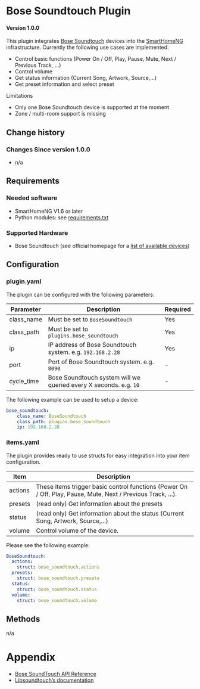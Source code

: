 # Bose Soundtouch Plugin

#### Version 1.0.0

This plugin integrates [Bose Soundtouch](https://www.bose.de/de_de/products/speakers/smart_home/soundtouch_family.html) devices into the [SmartHomeNG](https://www.smarthomeng.de/) infrastructure. Currently the following use cases are implemented:

- Control basic functions (Power On / Off, Play, Pause, Mute, Next / Previous Track, ...)
- Control volume
- Get status information (Current Song, Artwork, Source,...)
- Get preset information and select preset


Limitations

- Only one Bose Soundtouch device is supported at the moment
- Zone / multi-room support is missing

## Change history

### Changes Since version 1.0.0

- n/a

## Requirements

### Needed software

* SmartHomeNG V1.6 or later
* Python modules: see [requirements.txt](./requirements.txt)

### Supported Hardware

* Bose Soundtouch (see official homepage for a [list of available devices](https://www.bose.de/de_de/products/speakers/smart_home/soundtouch_family.html))

## Configuration

### plugin.yaml
The plugin can be configured with the following parameters:

| Parameter  | Description | Required
| ------------- | ------------- | ------------- |
| class_name  | Must be set to `BoseSoundtouch`  | Yes  |
| class_path  | Must be set to `plugins.bose_soundtouch`  | Yes  |
| ip  | IP address of Bose Soundtouch system. e.g. `192.168.2.28`  | Yes  |
| port  | Port of Bose Soundtouch system. e.g. `8090`  | -  |
| cycle_time  | Bose Soundtouch system will we queried every X seconds. e.g. `10`  | - |

The following example can be used to setup a device:

```yaml
bose_soundtouch:
    class_name: BoseSoundtouch
    class_path: plugins.bose_soundtouch
    ip: 192.168.2.28
```

### items.yaml

The plugin provides ready to use structs for easy integration into your item configuration.

| Item  | Description |
| ------------- | ------------- |
| actions  | These items trigger basic control functions (Power On / Off, Play, Pause, Mute, Next / Previous Track, ...).  |
| presets  | (read only) Get information about the presets  |
| status  | (read only) Get information about the status (Current Song, Artwork, Source,...)   |
| volume  | Control volume of the device.   |

Please see the following example:

```yaml
BoseSoundtouch:
  actions:
    struct: bose_soundtouch.actions
  presets:
    struct: bose_soundtouch.presets
  status:
    struct: bose_soundtouch.status
  volume:
    struct: bose_soundtouch.volume
```

## Methods
n/a

# Appendix
- [Bose SoundTouch API Reference](https://developer.bose.com/guides/bose-soundtouch-api/bose-soundtouch-api-reference)
- [Libsoundtouch’s documentation](https://libsoundtouch.readthedocs.io/en/latest/)


